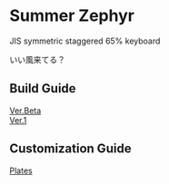 # Summer Zephyr
JIS symmetric staggered 65% keyboard

いい風来てる？

## Build Guide  
[Ver.Beta](/docs/ver_beta.md)  
[Ver.1](/docs/ver_one.md)

## Customization Guide
[Plates](/docs/plates.md)
